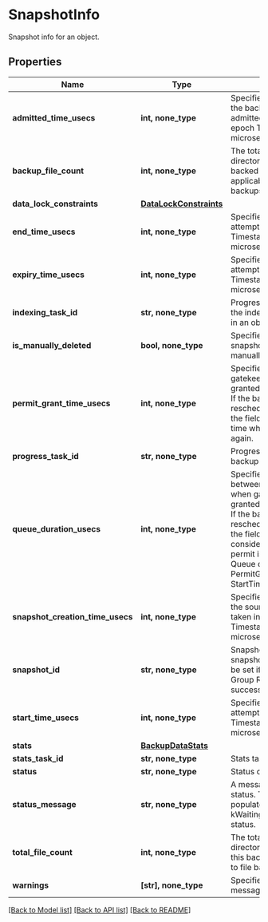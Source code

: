 # SnapshotInfo

Snapshot info for an object.

## Properties
Name | Type | Description | Notes
------------ | ------------- | ------------- | -------------
**admitted_time_usecs** | **int, none_type** | Specifies the time at which the backup task was admitted to run in Unix epoch Timestamp(in microseconds) for an object. | [optional] 
**backup_file_count** | **int, none_type** | The total number of file and directory entities that are backed up in this run. Only applicable to file based backups. | [optional] 
**data_lock_constraints** | [**DataLockConstraints**](DataLockConstraints.md) |  | [optional] 
**end_time_usecs** | **int, none_type** | Specifies the end time of attempt in Unix epoch Timestamp(in microseconds) for an object. | [optional] 
**expiry_time_usecs** | **int, none_type** | Specifies the expiry time of attempt in Unix epoch Timestamp (in microseconds) for an object. | [optional] 
**indexing_task_id** | **str, none_type** | Progress monitor task for the indexing of documents in an object. | [optional] 
**is_manually_deleted** | **bool, none_type** | Specifies whether the snapshot is deleted manually. | [optional] 
**permit_grant_time_usecs** | **int, none_type** | Specifies the time when gatekeeper permit is granted to the backup task. If the backup task is rescheduled due to errors, the field is updated to the time when permit is granted again. | [optional] 
**progress_task_id** | **str, none_type** | Progress monitor task for backup of the object. | [optional] 
**queue_duration_usecs** | **int, none_type** | Specifies the duration between the startTime and when gatekeeper permit is granted to the backup task. If the backup task is rescheduled due to errors, the field is updated considering the time when permit is granted again. Queue duration &#x3D; PermitGrantTimeUsecs - StartTimeUsecs | [optional] 
**snapshot_creation_time_usecs** | **int, none_type** | Specifies the time at which the source snapshot was taken in Unix epoch Timestamp(in microseconds) for an object. | [optional] 
**snapshot_id** | **str, none_type** | Snapshot id for a successful snapshot. This field will not be set if the Protection Group Run has no successful attempt. | [optional] 
**start_time_usecs** | **int, none_type** | Specifies the start time of attempt in Unix epoch Timestamp(in microseconds) for an object. | [optional] 
**stats** | [**BackupDataStats**](BackupDataStats.md) |  | [optional] 
**stats_task_id** | **str, none_type** | Stats task for an object. | [optional] 
**status** | **str, none_type** | Status of snapshot. | [optional] 
**status_message** | **str, none_type** | A message decribing the status. This will be populated currently only for kWaitingForOlderBackupRun status. | [optional] 
**total_file_count** | **int, none_type** | The total number of file and directory entities visited in this backup. Only applicable to file based backups. | [optional] 
**warnings** | **[str], none_type** | Specifies a list of warning messages. | [optional] 

[[Back to Model list]](../README.md#documentation-for-models) [[Back to API list]](../README.md#documentation-for-api-endpoints) [[Back to README]](../README.md)


